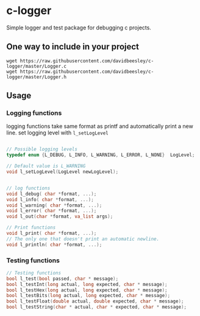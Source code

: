 # c-logger
Simple logger and test package for debugging c projects.

## One way to include in your project
```
wget https://raw.githubusercontent.com/davidbeesley/c-logger/master/Logger.c
wget https://raw.githubusercontent.com/davidbeesley/c-logger/master/Logger.h
```
## Usage

### Logging functions
logging functions take same format as printf and automatically print a new line.
set logging level with `l_setLogLevel`
```c

// Possible logging levels
typedef enum {L_DEBUG, L_INFO, L_WARNING, L_ERROR, L_NONE}  LogLevel;

// Default value is L_WARNING
void l_setLogLevel(LogLevel newLogLevel);


// log functions
void l_debug( char *format, ...);
void l_info( char *format, ...);
void l_warning( char *format, ...);
void l_error( char *format, ...);
void l_out(char *format, va_list args);

// Print functions
void l_print( char *format, ...);
// The only one that doesn't print an automatic newline.
void l_println( char *format, ...);

```
### Testing functions
```c
// Testing functions
bool l_test(bool passed, char * message);
bool l_testInt(long actual, long expected, char * message);
bool l_testHex(long actual, long expected, char * message);
bool l_testBits(long actual, long expected, char * message);
bool l_testFloat(double actual, double expected, char * message);
bool l_testString(char * actual, char * expected, char * message);
```
